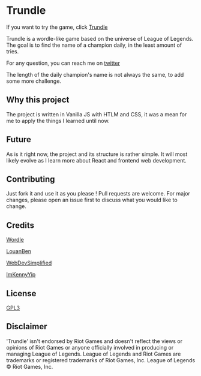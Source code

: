 # Trundle
If you want to try the game, click [Trundle](https://trundle.atkarl.xyz)

Trundle is a wordle-like game based on the universe of League of Legends.
The goal is to find the name of a champion daily, in the least amount of tries.

For any question, you can reach me on [twitter](https://twitter.com/KarlEmmanuel_)


The length of the daily champion's name is not always the same, to add some more challenge.

## Why this project

The project is written in Vanilla JS with HTLM and CSS, it was a mean for me to apply the things I learned until now.

## Future

As is it right now, the project and its structure is rather simple. It will most likely evolve as I learn more about React and frontend web development.

## Contributing
Just fork it and use it as you please !
Pull requests are welcome. For major changes, please open an issue first to discuss what you would like to change.

## Credits

[Wordle](https://www.nytimes.com/games/wordle/index.html)

[LouanBen](https://github.com/LouanBen)

[WebDevSimplified](https://github.com/WebDevSimplified)

[ImKennyYip](https://github.com/ImKennyYip)

## License
[GPL3](https://choosealicense.com/licenses/gpl-3.0/)

## Disclaimer 

'Trundle' isn't endorsed by Riot Games and doesn't reflect the views or opinions of Riot Games or anyone officially involved in producing or managing League of Legends. League of Legends and Riot Games are trademarks or registered trademarks of Riot Games, Inc. League of Legends © Riot Games, Inc.
